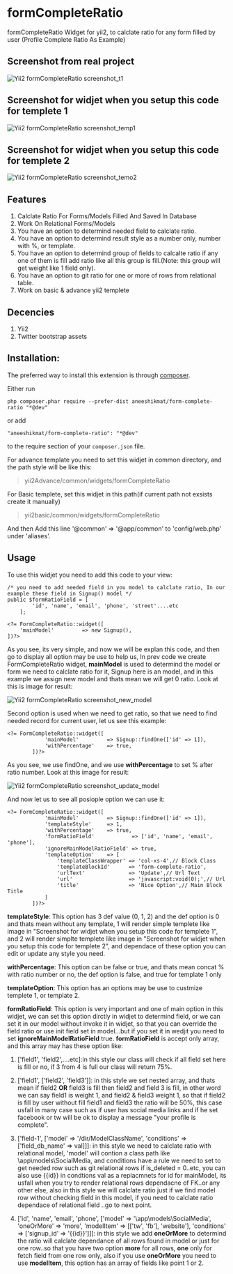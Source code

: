# formCompleteRatio

formCompleteRatio Widget for yii2, to calclate ratio for any form filled by user (Profile Complete Ratio As Example)

## Screenshot from real project

![Yii2 formCompleteRatio screenshot_t1](http://2nees.com/github/formCompleteRatio/1.png)

## Screenshot for widjet when you setup this code for templete 1

![Yii2 formCompleteRatio screenshot_temp1](http://2nees.com/github/formCompleteRatio/2.png)

## Screenshot for widjet when you setup this code for templete 2

![Yii2 formCompleteRatio screenshot_temo2](http://2nees.com/github/formCompleteRatio/3.png)

## Features

1. Calclate Ratio For Forms/Models Filled And Saved In Database
2. Work On Relational Forms/Models
3. You have an option to determind needed field to calclate ratio.
4. You have an option to determind result style as a number only, number with %, or template.
5. You have an option to determind group of fields to calcalte ratio if any one of them is fill add ratio like all this group is fill.(Note: this group will get weight like 1 field only).
6. You have an option to git ratio for one or more of rows from relational table.
7. Work on basic & advance yii2 templete

## Decencies

1. Yii2
2. Twitter bootstrap assets

## Installation:
The preferred way to install this extension is through [composer](https://getcomposer.org/).

Either run

`php composer.phar require --prefer-dist aneeshikmat/form-complete-ratio "*@dev"`

or add

`"aneeshikmat/form-complete-ratio": "*@dev"`

to the require section of your `composer.json` file.

For advance template you need to set this widjet in common directory, and the path style will be like this:
> yii2Advance/common/widgets/formCompleteRatio

For Basic templete, set this widjet in this path(if current path not exsists create it manually)
> yii2basic/common/widgets/formCompleteRatio

And then Add this line '@common' => '@app/common' to 'config/web.php' under 'aliases'.

## Usage
To use this widjet you need to add this code to your view: 
```
/* you need to add needed field in you model to calclate ratio, In our example these field in Signup() model */
public $formRatioField = [
        'id', 'name', 'email', 'phone', 'street'....etc
    ];

<?= FormCompleteRatio::widget([
    'mainModel'         => new Signup(),
])?>

```
As you see, its very simple, and now we will be explan this code, and then go to display all option may be use to help us,
In prev code we create FormCompleteRatio widget, **mainModel** is used to determind the model or form we need to calclate ratio for it, Signup here is an model, and in this example we assign new model and thats mean we will get 0 ratio.
Look at this is image for result:

![Yii2 formCompleteRatio screenshot_new_model](http://2nees.com/github/formCompleteRatio/4.png)

Second option is used when we need to get ratio, so that we need to find needed record for current user, let us see this example:
```
<?= FormCompleteRatio::widget([
            'mainModel'         => Signup::findOne(['id' => 1]),
            'withPercentage'    => true,
        ])?>
```

As you see, we use findOne, and we use **withPercentage** to set % after ratio number.
Look at this image for result: 

![Yii2 formCompleteRatio screenshot_update_model](http://2nees.com/github/formCompleteRatio/5.png)

And now let us to see all posiople option we can use it:
```
<?= FormCompleteRatio::widget([
            'mainModel'         => Signup::findOne(['id' => 1]),
            'templateStyle'     => 1,
            'withPercentage'    => true,
            'formRatioField'            => ['id', 'name', 'email', 'phone'],
            'ignoreMainModelRatioField' => true,
            'templateOption'    => [
                'templateClassWrapper' => 'col-xs-4',// Block Class
                'templateBlockId'      => 'form-complete-ratio',
                'urlText'              => 'Update',// Url Text
                'url'                  => 'javascript:void(0);',// Url
                'title'                => 'Nice Option',// Main Block Title
            ]
        ])?>
```

**templateStyle**: This option has 3 def value (0, 1, 2) and the def option is 0 and thats mean without any template, 1 will render simple templete like image in "Screenshot for widjet when you setup this code for templete 1", and 2 will render simplte templete like image in "Screenshot for widjet when you setup this code for templete 2", and dependace of these option you can edit or update any style you need.

**withPercentage**: This option can be false or true, and thats mean concat % with ratio number or no, the def option is false, and true for template 1 only

**templateOption**: This option has an options may be use to custmize templete 1, or template 2.

**formRatioField**: This option is very important and one of main option in this widjet, we can set this option dirctly in widjet to determind field, or we can set it in our model without invoke it in widjet, so that you can override the field ratio or use init field set in model...but if you set it in wedjit you need to set **ignoreMainModelRatioField** true.
**formRatioField** is accept only array, and this array may has these option like: 
1) ['field1', 'field2',....etc]:in this style our class will check if all field set here is fill or no, if 3 from 4 is full our class will return 75%.

2) ['field1', ['field2', 'field3']]: in this style we set nested array, and thats mean if field2 **OR** field3 is fill then field2 and field 3 is fill, in other word we can say field1 is weight 1, and field2 & field3 weight 1, so that if field2 is fill by user without fill field1 and field3 the ratio will be 50%, this case usfall in many case such as if user has social media links and if he set facebook or tw will be ok to display a message "your profile is complete".

3) ['field-1', ['model' => '/dir/ModelClassName', 'conditions' => ['field_db_name' => val]]]: in this style we need to calclate ratio with relational model, 'model' will contion a class path like \app\models\SocialMedia, and conditions have a rule we need to set to get needed row such as git relational rows if is_deleted = 0..etc, you can also use {{id}} in condtions val as a replacmnets for id for mainModel, its usfall when you try to render relational rows dependacne of FK..or any other else, also in this style we  will calclate ratio just if we find model row without checking field in this model, if you need to calclate ratio dependace of relational field ..go to next point.

4) ['id', 'name', 'email', 'phone', ['model' => '\app\models\SocialMedia', 'oneOrMore' => 'more', 'modelItem' => [['tw', 'fb'], 'website'], 'conditions' => ['signup_id' => '{{id}}']]]: in this style we add **oneOrMore** to determind the ratio will calclate dependance of all rows found in model or just for one row..so that you have two option **more** for all rows, **one** only for fetch field from one row only, also if you use **oneOrMore** you need to use **modelItem**, this option has an array of fields like point 1 or 2.
